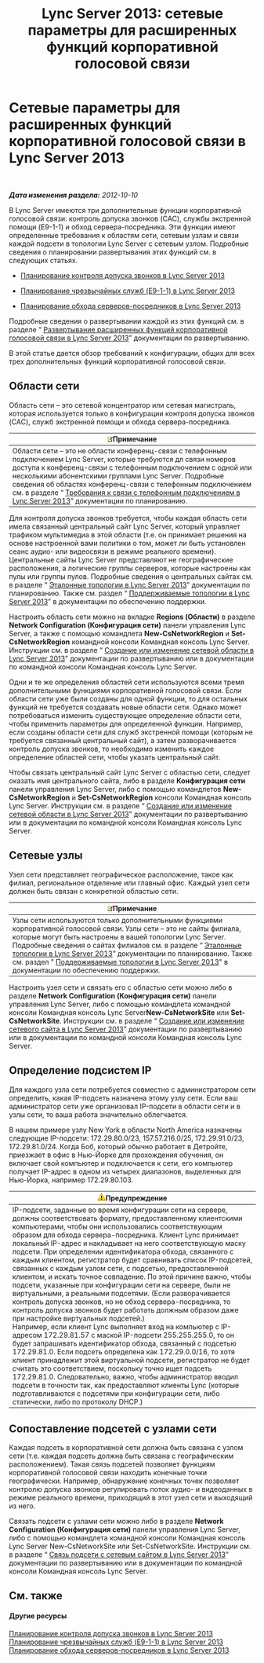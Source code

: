 ﻿---
title: 'Lync Server 2013: сетевые параметры для  расширенных функций корпоративной голосовой связи'
TOCTitle: Сетевые параметры для  расширенных функций корпоративной голосовой связи
ms:assetid: 7f6de9e4-c8a4-44e4-8d14-21fe8c45283a
ms:mtpsurl: https://technet.microsoft.com/ru-ru/library/Gg398637(v=OCS.15)
ms:contentKeyID: 49310305
ms.date: 05/19/2016
mtps_version: v=OCS.15
ms.translationtype: HT
---

# Сетевые параметры для расширенных функций корпоративной голосовой связи в Lync Server 2013

 

_**Дата изменения раздела:** 2012-10-10_

В Lync Server имеются три дополнительные функции корпоративной голосовой связи: контроль допуска звонков (CAC), службы экстренной помощи (E9-1-1) и обход сервера-посредника. Эти функции имеют определенные требования к областям сети, сетевым узлам и связи каждой подсети в топологии Lync Server с сетевым узлом. Подробные сведения о планировании развертывания этих функций см. в следующих статьях.

  - [Планирование контроля допуска звонков в Lync Server 2013](lync-server-2013-planning-for-call-admission-control.md)

  - [Планирование чрезвычайных служб (E9-1-1) в Lync Server 2013](lync-server-2013-planning-for-emergency-services-e9-1-1.md)

  - [Планирование обхода серверов-посредников в Lync Server 2013](lync-server-2013-planning-for-media-bypass.md)

Подробные сведения о развертывании каждой из этих функций см. в разделе “ [Развертывание расширенных функций корпоративной голосовой связи в Lync Server 2013](lync-server-2013-deploying-advanced-enterprise-voice-features.md)” документации по развертыванию.

В этой статье дается обзор требований к конфигурации, общих для всех трех дополнительных функций корпоративной голосовой связи.

## Области сети

Область сети – это сетевой концентратор или сетевая магистраль, которая используется только в конфигурации контроля допуска звонков (CAC), служб экстренной помощи и обхода сервера-посредника.

<table>
<thead>
<tr class="header">
<th><img src="images/Gg398412.note(OCS.15).gif" title="note" alt="note" />Примечание</th>
</tr>
</thead>
<tbody>
<tr class="odd">
<td>Области сети – это не области конференц-связи с телефонным подключением Lync Server, которые требуются дл связи номеров доступа к конференц-связи с телефонным подключением с одной или несколькими абонентскими группами Lync Server. Подробные сведения об областях конференц-связи с телефонным подключением см. в разделе “ <a href="lync-server-2013-dial-in-conferencing-requirements.md">Требования к связи с телефонным подключением в Lync Server 2013</a>” документации по планированию.</td>
</tr>
</tbody>
</table>


Для контроля допуска звонков требуется, чтобы каждая область сети имела связанный центральный сайт Lync Server, который управляет трафиком мультимедиа в этой области (т.е. он принимает решения на основе настроенной вами политики о том, может ли быть установлен сеанс аудио- или видеосвязи в режиме реального времени). Центральные сайты Lync Server представляют не географические расположения, а логические группы серверов, которые настроены как пулы или группы пулов. Подробные сведения о центральных сайтах см. в разделе “ [Эталонные топологии в Lync Server 2013](lync-server-2013-reference-topologies.md)” документации по планированию. Также см. раздел “ [Поддерживаемые топологии в Lync Server 2013](lync-server-2013-supported-topologies.md)” в документации по обеспечению поддержки.

Настроить область сети можно на вкладке **Regions (Области)** в разделе **Network Configuration (Конфигурация сети)** панели управления Lync Server, а также с помощью командлета **New-CsNetworkRegion** и **Set-CsNetworkRegion** командной консоли Командная консоль Lync Server. Инструкции см. в разделе “ [Создание или изменение сетевой области в Lync Server 2013](lync-server-2013-create-or-modify-a-network-region.md)” документации по развертыванию или в документации по командной консоли Командная консоль Lync Server.

Одни и те же определения областей сети используются всеми тремя дополнительными функциями корпоративной голосовой связи. Если области сети уже были созданы для одной функции, то для остальных функций не требуется создавать новые области сети. Однако может потребоваться изменить существующее определение области сети, чтобы применить параметры для определенной функции. Например, если созданы области сети для служб экстренной помощи (которым не требуется связанный центральный сайт), а затем разворачивается контроль допуска звонков, то необходимо изменить каждое определение областей сети, чтобы указать центральный сайт.

Чтобы связать центральный сайт Lync Server с областью сети, следует оказать имя центрального сайта, либо в разделе **Конфигурация сети** панели управления Lync Server, либо с помощью командлетов **New-CsNetworkRegion** и **Set-CsNetworkRegion** консоли Командная консоль Lync Server. Инструкции см. в разделе “ [Создание или изменение сетевой области в Lync Server 2013](lync-server-2013-create-or-modify-a-network-region.md)” документации по развертыванию или в документации по командной консоли Командная консоль Lync Server.

## Сетевые узлы

Узел сети представляет географическое расположение, такое как филиал, региональное отделение или главный офис. Каждый узел сети должен быть связан с конкретной областью сети.

<table>
<thead>
<tr class="header">
<th><img src="images/Gg398412.note(OCS.15).gif" title="note" alt="note" />Примечание</th>
</tr>
</thead>
<tbody>
<tr class="odd">
<td>Узлы сети используются только дополнительными функциями корпоративной голосовой связи. Узлы сети – это не сайты филиала, которые могут быть настроены в вашей топологии Lync Server. Подробные сведения о сайтах филиалов см. в разделе “ <a href="lync-server-2013-reference-topologies.md">Эталонные топологии в Lync Server 2013</a>” документации по планированию. Также см. раздел &quot; <a href="lync-server-2013-supported-topologies.md">Поддерживаемые топологии в Lync Server 2013</a>&quot; в документации по обеспечению поддержки.</td>
</tr>
</tbody>
</table>


Настроить узел сети и связать его с областью сети можно либо в разделе **Network Configuration (Конфигурация сети)** панели управления Lync Server, либо с помощью командлета командной консоли Командная консоль Lync Server**New-CsNetworkSite** или **Set-CsNetworkSite**. Инструкции см. в разделе “ [Создание или изменение сетевого сайта в Lync Server 2013](lync-server-2013-create-or-modify-a-network-site.md)” документации по развертыванию или в документации по командной консоли Командная консоль Lync Server.

## Определение подсистем IP

Для каждого узла сети потребуется совместно с администратором сети определить, какая IP-подсеть назначена этому узлу сети. Если ваш администратор сети уже организовал IP-подсети в области сети и в узлы сети, то ваша работа значительно облегчается.

В нашем примере узлу New York в области North America назначены следующие IP-подсети: 172.29.80.0/23, 157.57.216.0/25, 172.29.91.0/23, 172.29.81.0/24. Когда Боб, который обычно работает в Детройте, приезжает в офис в Нью-Йорке для прохождения обучения, он включает свой компьютер и подключается к сети, его компьютер получает IP-адрес в одном из четырех диапазонов, выделенных для Нью-Йорка, например 172.29.80.103.

<table>
<thead>
<tr class="header">
<th><img src="images/Gg412910.warning(OCS.15).gif" title="warning" alt="warning" />Предупреждение</th>
</tr>
</thead>
<tbody>
<tr class="odd">
<td>IP-подсети, заданные во время конфигурации сети на сервере, должны соответствовать формату, предоставленному клиентскими компьютерами, чтобы они использовались соответствующим образом для обхода сервера-посредника. Клиент Lync принимает локальный IP-адрес и накладывает на него соответствующую маску подсети. При определении идентификатора обхода, связанного с каждым клиентом, регистратор будет сравнивать список IP-подсетей, связанных с каждым узлом сети, с подсетью, предоставленной клиентом, и искать точное совпадение. По этой причине важно, чтобы подсети, указанные при конфигурации сети на сервере, были не виртуальными, а реальными подсетями. (Если разворачивается контроль допуска звонков, но не обход сервера-посредника, то контроль допуска звонков будет работать должным образом даже при настройке виртуальных подсетей.)<br />
Например, если клиент Lync выполняет вход на компьютер с IP-адресом 172.29.81.57 с маской IP-подсети 255.255.255.0, то он будет запрашивать идентификатор обхода, связанный с подсетью 172.29.81.0. Если подсеть определена как 172.29.0.0/16, то хотя клиент принадлежит этой виртуальной подсети, регистратор не будет считать это соответствием, поскольку точно ищет подсеть 172.29.81.0. Следовательно, важно, чтобы администратор вводил подсети в точности так, как предоставляют клиенты Lync (которые подготавливаются с подсетями при конфигурации сети, либо статически, либо по протоколу DHCP.)</td>
</tr>
</tbody>
</table>


## Сопоставление подсетей с узлами сети

Каждая подсеть в корпоративной сети должна быть связана с узлом сети (т.е. каждая подсеть должна быть связана с географическим расположением). Такая связь подсетей позволяет функциям корпоративной голосовой связи находить конечные точки географически. Например, обнаружение конечных точек позволяет контролю допуска звонков регулировать поток аудио- и видеоданных в режиме реального времени, приходящий в этот узел сети и выходящий из него.

Связать подсети с узлами сети можно либо в разделе **Network Configuration (Конфигурация сети)** панели управления Lync Server, либо с помощью командлета командной консоли Командная консоль Lync Server New-CsNetworkSite или Set-CsNetworkSite. Инструкции см. в разделе “ [Связь подсети с сетевым сайтом в Lync Server 2013](lync-server-2013-associate-a-subnet-with-a-network-site.md)” документации по развертыванию или в документации по командной консоли Командная консоль Lync Server.

## См. также

#### Другие ресурсы

[Планирование контроля допуска звонков в Lync Server 2013](lync-server-2013-planning-for-call-admission-control.md)  
[Планирование чрезвычайных служб (E9-1-1) в Lync Server 2013](lync-server-2013-planning-for-emergency-services-e9-1-1.md)  
[Планирование обхода серверов-посредников в Lync Server 2013](lync-server-2013-planning-for-media-bypass.md)

